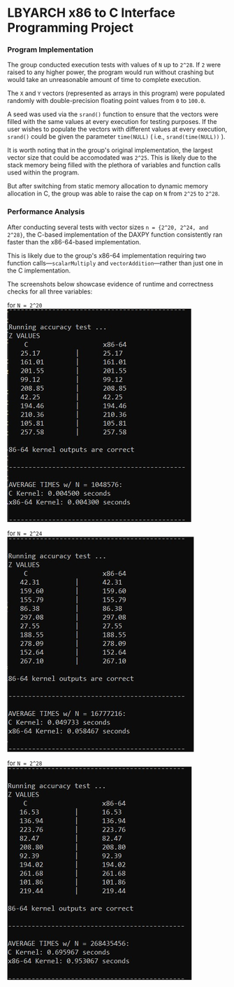 # LBYARCH x86 to C Interface Programming Project

### Program Implementation

The group conducted execution tests with values of `N` up to `2^28`. If `2` were raised to any higher power, the program would run without crashing but would take an unreasonable amount of time to complete execution.

The `X` and `Y` vectors (represented as arrays in this program) were populated randomly with double-precision floating point values from `0` to `100.0`. 

A seed was used via the `srand()` function to ensure that the vectors were filled with the same values at every execution for testing purposes. If the user wishes to populate the vectors with different values at every execution, `srand()` could be given the parameter `time(NULL)` ( i.e., `srand(time(NULL))` ).

It is worth noting that in the group's original implementation, the largest vector size that could be accomodated was `2^25`. This is likely due to the stack memory being filled with the plethora of variables and function calls used within the program. 

But after switching from static memory allocation to dynamic memory allocation in C, the group was able to raise the cap on `N` from `2^25` to `2^28`. 

### Performance Analysis

After conducting several tests with vector sizes `n = {2^20, 2^24, and 2^28}`, the C-based implementation of the DAXPY function consistently ran faster than the x86-64-based implementation. 

This is likely due to the group's x86-64 implementation requiring two function calls—`scalarMultiply` and `vectorAddition`—rather than just one in the C implementation.

The screenshots below showcase evidence of runtime and correctness checks for all three variables:

for `N = 2^20`
![Screenshot-of-output-for-N=2^20](./screenshots/N_220.jpg)


for `N = 2^24`
![Screenshot-of-output-for-N=2^24](./screenshots/N_224.jpg)


for `N = 2^28`
![Screenshot-of-output-for-N=2^28](./screenshots/N_228.jpg)
